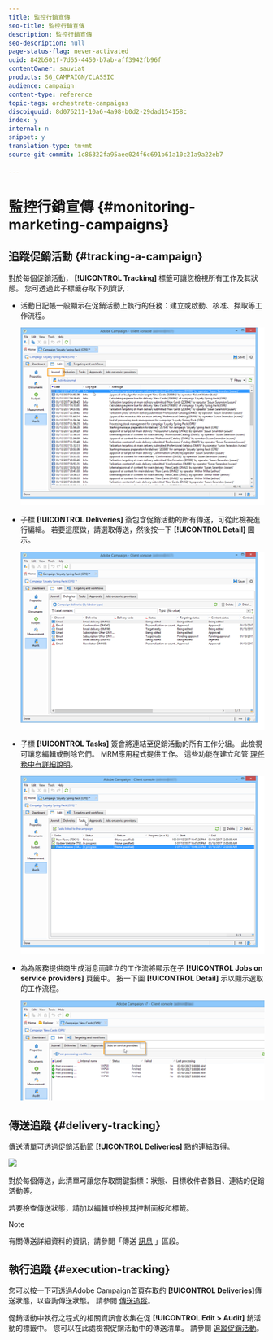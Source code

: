 ```yaml
---
title: 監控行銷宣傳
seo-title: 監控行銷宣傳
description: 監控行銷宣傳
seo-description: null
page-status-flag: never-activated
uuid: 842b501f-7d65-4450-b7ab-aff3942fb96f
contentOwner: sauviat
products: SG_CAMPAIGN/CLASSIC
audience: campaign
content-type: reference
topic-tags: orchestrate-campaigns
discoiquuid: 8d076211-10a6-4a98-b0d2-29dad154158c
index: y
internal: n
snippet: y
translation-type: tm+mt
source-git-commit: 1c86322fa95aee024f6c691b61a10c21a9a22eb7

---
```



# 監控行銷宣傳 {#monitoring-marketing-campaigns}

## 追蹤促銷活動 {#tracking-a-campaign}

對於每個促銷活動， **[!UICONTROL Tracking]** 標籤可讓您檢視所有工作及其狀態。 您可透過此子標籤存取下列資訊：

* 活動日記帳一般顯示在促銷活動上執行的任務：建立或啟動、核准、擷取等工作流程。

   ![](assets/s_ncs_user_op_edit_exe_tab_a.png)

* 子標 **[!UICONTROL Deliveries]** 簽包含促銷活動的所有傳送，可從此檢視進行編輯。 若要這麼做，請選取傳送，然後按一下 **[!UICONTROL Detail]** 圖示。

   ![](assets/s_ncs_user_op_edit_exe_tab_b.png)

* 子標 **[!UICONTROL Tasks]** 簽會將連結至促銷活動的所有工作分組。 此檢視可讓您編輯或刪除它們。 MRM應用程式提供工作。 這些功能在建立和管 [理任務中有詳細說明](../../campaign/using/creating-and-managing-tasks.md)。

   ![](assets/s_ncs_user_op_edit_exe_tab_e.png)

* 為為服務提供商生成消息而建立的工作流將顯示在子 **[!UICONTROL Jobs on service providers]** 頁籤中。 按一下圖 **[!UICONTROL Detail]** 示以顯示選取的工作流程。

   ![](assets/s_ncs_user_op_edit_exe_tab_d.png)

## 傳送追蹤 {#delivery-tracking}

傳送清單可透過促銷活動節 **[!UICONTROL Deliveries]** 點的連結取得。

![](assets/s_ncs_user_op_del_state_from_homepage.png)

對於每個傳送，此清單可讓您存取關鍵指標：狀態、目標收件者數目、連結的促銷活動等。

若要檢查傳送狀態，請加以編輯並檢視其控制面板和標籤。

>[!NOTE]
>
>有關傳送詳細資料的資訊，請參閱「傳送 [訊息](../../delivery/using/about-message-tracking.md) 」區段。

## 執行追蹤 {#execution-tracking}

您可以按一下可透過Adobe Campaign首頁存取的 **[!UICONTROL Deliveries]**&#x200B;傳送狀態，以查詢傳送狀態。 請參閱 [傳送追蹤](#delivery-tracking)。

促銷活動中執行之程式的相關資訊會收集在促 **[!UICONTROL Edit > Audit]** 銷活動的標籤中。 您可以在此處檢視促銷活動中的傳送清單。 請參閱 [追蹤促銷活動](#tracking-a-campaign)。
